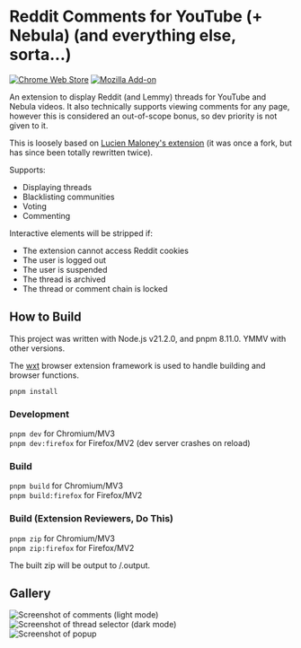 # Reddit Comments for YouTube (+ Nebula) (and everything else, sorta...)


[![Chrome Web Store](https://img.shields.io/chrome-web-store/v/eeoojlakofhogpkplghnmcljbcjdobbo)](https://chrome.google.com/webstore/detail/reddit-comments-for-youtu/eeoojlakofhogpkplghnmcljbcjdobbo) [![Mozilla Add-on](https://img.shields.io/amo/v/reddit-comments-for-youtube)](https://addons.mozilla.org/en-US/firefox/addon/reddit-comments-for-youtube/)

An extension to display Reddit (and Lemmy) threads for YouTube and Nebula videos. It also technically supports viewing comments for any page, however this is considered an out-of-scope bonus, so dev priority is not given to it.

This is loosely based on [Lucien Maloney's extension](https://github.com/lucienmaloney/reddit_comments_for_youtube_extension) (it was once a fork, but has since been totally rewritten twice).

Supports:

- Displaying threads
- Blacklisting communities
- Voting
- Commenting

Interactive elements will be stripped if:

- The extension cannot access Reddit cookies
- The user is logged out
- The user is suspended
- The thread is archived
- The thread or comment chain is locked

## How to Build

This project was written with Node.js v21.2.0, and pnpm 8.11.0. YMMV with other versions.

The [wxt](https://wxt.dev/) browser extension framework is used to handle building and browser functions.

`pnpm install`

### Development

`pnpm dev` for Chromium/MV3  
`pnpm dev:firefox` for Firefox/MV2 (dev server crashes on reload)

### Build

`pnpm build` for Chromium/MV3  
`pnpm build:firefox` for Firefox/MV2

### Build (Extension Reviewers, Do This)

`pnpm zip` for Chromium/MV3  
`pnpm zip:firefox` for Firefox/MV2

The built zip will be output to /.output.

## Gallery

![Screenshot of comments (light mode)](https://files.catbox.moe/isyjop.png)  
![Screenshot of thread selector (dark mode)](https://files.catbox.moe/g41iut.png)  
![Screenshot of popup](https://files.catbox.moe/nnbet3.png)